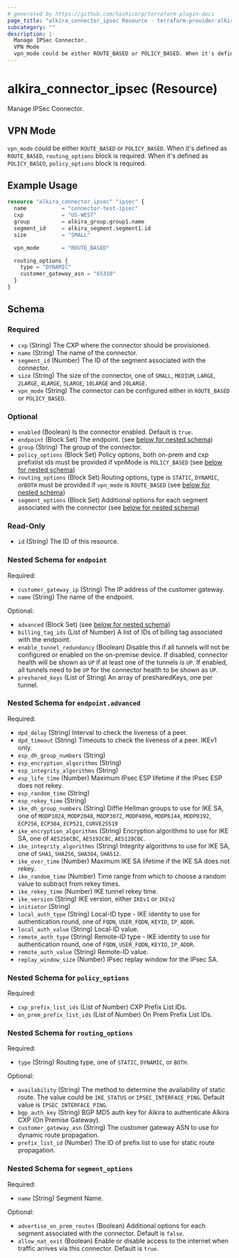 ```yaml
---
# generated by https://github.com/hashicorp/terraform-plugin-docs
page_title: "alkira_connector_ipsec Resource - terraform-provider-alkira"
subcategory: ""
description: |-
  Manage IPSec Connector.
  VPN Mode
  vpn_mode could be either ROUTE_BASED or POLICY_BASED. When it's defined as ROUTE_BASED, routing_options block is required. When it's defined as POLICY_BASED, policy_options block is required.
---
```


# alkira_connector_ipsec (Resource)

Manage IPSec Connector.



## VPN Mode

`vpn_mode` could be either `ROUTE_BASED` or `POLICY_BASED`. When it's defined as `ROUTE_BASED`, `routing_options` block is required. When it's defined as `POLICY_BASED`, `policy_options` block is required.

## Example Usage

```terraform
resource "alkira_connector_ipsec" "ipsec" {
  name           = "connector-test-ipsec"
  cxp            = "US-WEST"
  group          = alkira_group.group1.name
  segment_id     = alkira_segment.segment1.id
  size           = "SMALL"

  vpn_mode       = "ROUTE_BASED"

  routing_options {
    type = "DYNAMIC"
    customer_gateway_asn = "65310"
  }
}
```

<!-- schema generated by tfplugindocs -->
## Schema

### Required

- `cxp` (String) The CXP where the connector should be provisioned.
- `name` (String) The name of the connector.
- `segment_id` (Number) The ID of the segment associated with the connector.
- `size` (String) The size of the connector, one of `SMALL`, `MEDIUM`, `LARGE`, `2LARGE`, `4LARGE`, `5LARGE`, `10LARGE` and `20LARGE`.
- `vpn_mode` (String) The connector can be configured either in `ROUTE_BASED` or `POLICY_BASED`.

### Optional

- `enabled` (Boolean) Is the connector enabled. Default is `true`.
- `endpoint` (Block Set) The endpoint. (see [below for nested schema](#nestedblock--endpoint))
- `group` (String) The group of the connector.
- `policy_options` (Block Set) Policy options, both on-prem and cxp prefixlist ids must be provided if vpnMode is `POLICY_BASED` (see [below for nested schema](#nestedblock--policy_options))
- `routing_options` (Block Set) Routing options, type is `STATIC`, `DYNAMIC`, or`BOTH` must be provided if `vpn_mode` is `ROUTE_BASED` (see [below for nested schema](#nestedblock--routing_options))
- `segment_options` (Block Set) Additional options for each segment associated with the connector (see [below for nested schema](#nestedblock--segment_options))

### Read-Only

- `id` (String) The ID of this resource.

<a id="nestedblock--endpoint"></a>
### Nested Schema for `endpoint`

Required:

- `customer_gateway_ip` (String) The IP address of the customer gateway.
- `name` (String) The name of the endpoint.

Optional:

- `advanced` (Block Set) (see [below for nested schema](#nestedblock--endpoint--advanced))
- `billing_tag_ids` (List of Number) A list of IDs of billing tag associated with the endpoint.
- `enable_tunnel_redundancy` (Boolean) Disable this if all tunnels will not be configured or enabled on the on-premise device. If disabled, connector health will be shown as `UP` if at least one of the tunnels is `UP`. If enabled, all tunnels need to be `UP` for the connector health to be shown as `UP`.
- `preshared_keys` (List of String) An array of presharedKeys, one per tunnel.

<a id="nestedblock--endpoint--advanced"></a>
### Nested Schema for `endpoint.advanced`

Required:

- `dpd_delay` (String) Interval to check the liveness of a peer.
- `dpd_timeout` (String) Timeouts to check the liveness of a peer. IKEv1 only.
- `esp_dh_group_numbers` (String)
- `esp_encryption_algorithms` (String)
- `esp_integrity_algorithms` (String)
- `esp_life_time` (Number) Maximum IPsec ESP lifetime if the IPsec ESP does not rekey.
- `esp_random_time` (String)
- `esp_rekey_time` (String)
- `ike_dh_group_numbers` (String) Diffie Hellman groups to use for IKE SA, one of `MODP1024`, `MODP2048`, `MODP3072`, `MODP4096`, `MODP6144`, `MODP8192`, `ECP256`, `ECP384`, `ECP521`, `CURVE25519`
- `ike_encryption_algorithms` (String) Encryption algorithms to use for IKE SA, one of `AES256CBC`, `AES192CBC`, `AES128CBC`.
- `ike_integrity_algorithms` (String) Integrity algorithms to use for IKE SA, one of `SHA1`, `SHA256`, `SHA384`, `SHA512`.
- `ike_over_time` (Number) Maximum IKE SA lifetime if the IKE SA does not rekey.
- `ike_random_time` (Number) Time range from which to choose a random value to subtract from rekey times.
- `ike_rekey_time` (Number) IKE tunnel rekey time.
- `ike_version` (String) IKE version, either `IKEv1` or `IKEv2`
- `initiator` (String)
- `local_auth_type` (String) Local-ID type - IKE identity to use for authentication round, one of `FQDN`, `USER_FQDN`, `KEYID`, `IP_ADDR`.
- `local_auth_value` (String) Local-ID value.
- `remote_auth_type` (String) Remote-ID type - IKE identity to use for authentication round, one of `FQDN`, `USER_FQDN`, `KEYID`, `IP_ADDR`.
- `remote_auth_value` (String) Remote-ID value.
- `replay_window_size` (Number) IPsec replay window for the IPsec SA.



<a id="nestedblock--policy_options"></a>
### Nested Schema for `policy_options`

Required:

- `cxp_prefix_list_ids` (List of Number) CXP Prefix List IDs.
- `on_prem_prefix_list_ids` (List of Number) On Prem Prefix List IDs.


<a id="nestedblock--routing_options"></a>
### Nested Schema for `routing_options`

Required:

- `type` (String) Routing type, one of `STATIC`, `DYNAMIC`, or `BOTH`.

Optional:

- `availability` (String) The method to determine the availability of static route. The value could be `IKE_STATUS` or `IPSEC_INTERFACE_PING`. Default value is `IPSEC_INTERFACE_PING`.
- `bgp_auth_key` (String) BGP MD5 auth key for Alkira to authenticate Alkira CXP (On Premise Gateway).
- `customer_gateway_asn` (String) The customer gateway ASN to use for dynamic route propagation.
- `prefix_list_id` (Number) The ID of prefix list to use for static route propagation.


<a id="nestedblock--segment_options"></a>
### Nested Schema for `segment_options`

Required:

- `name` (String) Segment Name.

Optional:

- `advertise_on_prem_routes` (Boolean) Additional options for each segment associated with the connector. Default is `false`.
- `allow_nat_exit` (Boolean) Enable or disable access to the internet when traffic arrives via this connector. Default is `true`.


